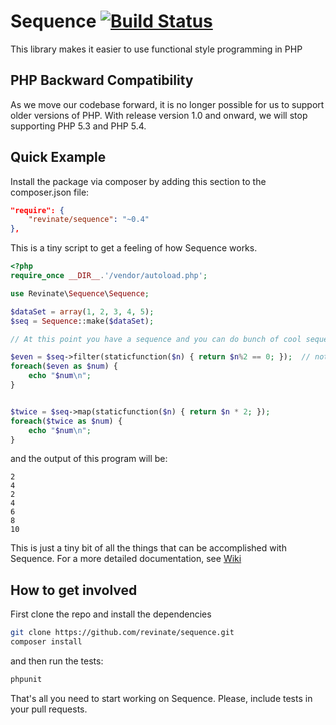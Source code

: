 # Sequence [![Build Status](https://travis-ci.org/revinate/sequence.svg)](https://travis-ci.org/revinate/sequence)

This library makes it easier to use functional style programming in PHP

## PHP Backward Compatibility
As we move our codebase forward, it is no longer possible for us to support older versions of PHP.
With release version 1.0 and onward, we will stop supporting PHP 5.3 and PHP 5.4.

## Quick Example

Install the package via composer by adding this section to the composer.json file:

```JSON
"require": {
    "revinate/sequence": "~0.4"
},
```

This is a tiny script to get a feeling of how Sequence works.

```php
<?php
require_once __DIR__.'/vendor/autoload.php';

use Revinate\Sequence\Sequence;

$dataSet = array(1, 2, 3, 4, 5);
$seq = Sequence::make($dataSet);

// At this point you have a sequence and you can do bunch of cool sequence stuff with it

$even = $seq->filter(staticfunction($n) { return $n%2 == 0; });  // nothing is evaluated here because of lazy loading
foreach($even as $num) {
    echo "$num\n";
}


$twice = $seq->map(staticfunction($n) { return $n * 2; });
foreach($twice as $num) {
    echo "$num\n";
}
```

and the output of this program will be:

    2
    4
    2
    4
    6
    8
    10

This is just a tiny bit of all the things that can be accomplished with Sequence.
For a more detailed documentation, see [Wiki](https://github.com/revinate/sequence/wiki/Sequence-Functional-Library)

## How to get involved

First clone the repo and install the dependencies

```Bash
git clone https://github.com/revinate/sequence.git
composer install
```

and then run the tests:

```Bash
phpunit
```

That's all you need to start working on Sequence. Please, include tests in your pull requests.


